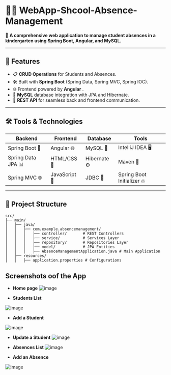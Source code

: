 # 📝✨ WebApp-Shcool-Absence-Management


🌟 **A comprehensive web application to manage student absences in a kindergarten using Spring Boot, Angular, and MySQL.**  

---

## 🚀 Features  
- 📋 **CRUD Operations** for Students and Absences.   
- 🛠️ Built with **Spring Boot** (Spring Data, Spring MVC, Spring IOC).  
- 🌐 Frontend powered by **Angular** .   
- 💾 **MySQL** database integration with JPA and Hibernate.   
- 📡 **REST API** for seamless back and frontend communication.  

---

## 🛠️ Tools & Technologies  
| Backend               | Frontend         | Database      | Tools                     |
|-----------------------|------------------|---------------|---------------------------|
| Spring Boot 🚀        | Angular 🌐 | MySQL 💾      | IntelliJ IDEA 🖥️         |
| Spring Data JPA 📊    | HTML/CSS 🎨      | Hibernate ⚙️ | Maven 🧰                  |
| Spring MVC 🌐         | JavaScript 🚀    | JDBC 🔗       | Spring Boot Initializer 🔥 |

---

## 📂 Project Structure  

```plaintext
src/
├── main/
│   ├── java/
│   │   ├── com.example.absencemanagement/
│   │   │   ├── controller/       # REST Controllers
│   │   │   ├── service/          # Services Layer
│   │   │   ├── repository/       # Repositories Layer
│   │   │   ├── model/            # JPA Entities
│   │   │   ├── AbsenceManagementApplication.java # Main Application
│   ├── resources/
│   │   ├── application.properties # Configurations

```

## **Screenshots oof the App** ##

 - **Home page** 
![image](https://github.com/user-attachments/assets/082905e8-b478-4e00-ae75-139d8b61d09e)

 - **Students List**

![image](https://github.com/user-attachments/assets/da36978a-bdbe-4b98-95c4-819b829c1352)
- **Add a Student**

![image](https://github.com/user-attachments/assets/b455482c-d802-4c82-ae70-aacd250dedfb)


 - **Update a Student**
![image](https://github.com/user-attachments/assets/246d1f62-5ff1-43c0-91ca-e1294f504686)

- **Absences List**
![image](https://github.com/user-attachments/assets/89326a93-6cde-49d6-9221-24537dea6191)

- **Add an Absence**

![image](https://github.com/user-attachments/assets/0201741a-2fcd-4f9c-839b-079e5256ae3d)


